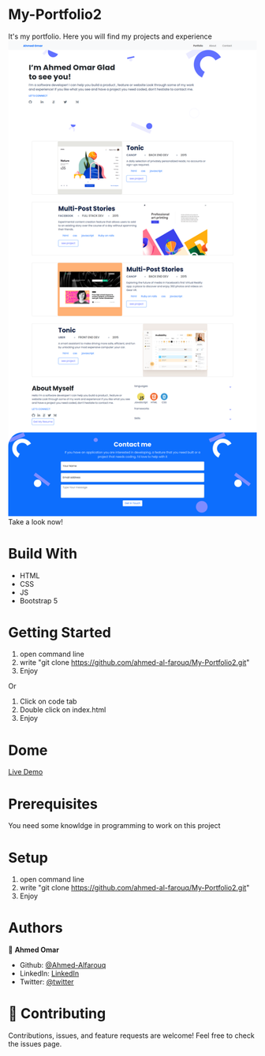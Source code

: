 # My-Portfolio2
It's my portfolio. Here you will find my projects and experience
![page image](img/screenshot.png)
Take a look now!

# Build With
 - HTML
 - CSS
 - JS
 - Bootstrap 5
 
# Getting Started
 1) open command line
 2) write "git clone https://github.com/ahmed-al-farouq/My-Portfolio2.git"
 3) Enjoy
 
 Or
 1) Click on code tab
 2) Double click on index.html
 3) Enjoy
# Dome
[Live Demo](https://ahmed-al-farouq.github.io/My-Portfolio2/)
# Prerequisites
 You need some knowldge in programming to work on this project
# Setup
 1) open command line
 2) write "git clone https://github.com/ahmed-al-farouq/My-Portfolio2.git"
 3) Enjoy
# Authors
:bearded_person: **Ahmed Omar**
  - Github: [@Ahmed-Alfarouq](https://github.com/ahmed-al-farouq)
  - LinkedIn: [LinkedIn](https://www.linkedin.com/in/ahmed-al-farouq/)
  - Twitter: [@twitter](https://twitter.com/ahmed_al_farouq)

# :handshake: Contributing
Contributions, issues, and feature requests are welcome!
Feel free to check the issues page.
